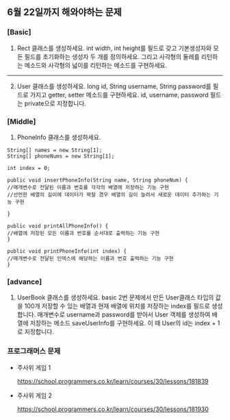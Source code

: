 ## 6월 22일까지 해와야하는 문제

### [Basic]
1. Rect 클래스를 생성하세요. int width, int height를 필드로 갖고
   기본생성자와 모든 필드를 초기화하는 생성자 두 개를 정의하세요.
   그리고 사각형의 둘레를 리턴하는 메소드와 사각형의 넓이를 리턴하는 메소드를 구현하세요.

---

2. User 클래스를 생성하세요. long id, String username, String password를 필드로 가지고
   getter, setter 메소드를 구현하세요. id, username, password 필드는 private으로 지정합니다.


### [Middle]

1. PhoneInfo 클래스를 생성하세요.
```
String[] names = new String[1];
String[] phoneNums = new String[1];

int index = 0;

public void insertPhoneInfo(String name, String phoneNum) {
//매개변수로 전달된 이름과 번호를 각각의 배열에 저장하는 기능 구현
//선언한 배열의 길이에 데이터가 꽉찰 경우 배열의 길이 늘려서 새로운 데이터 추가하는 기능 구현

}

public void printAllPhoneInfo() {
//배열에 저장된 모든 이름과 번호를 순서대로 출력하는 기능 구현
}

public void printPhoneInfo(int index) {
//매개변수로 전달된 인덱스에 해당하는 이름과 번호 출력하는 기능 구현
}
```

### [advance]
1. UserBook 클래스를 생성하세요.
   basic 2번 문제에서 만든 User클래스 타입의 값을 100개 저장할 수 있는
   배열과 현재 배열에 위치를 저장하는 index를 필드로 생성합니다.
   매개변수로 username과 password를 받아서 User 객체를 생성하여
   배열에 저장하는 메소드 saveUserInfo를 구현하세요. 이 때 User의 id는
   index + 1로 지정합니다.


### 프로그래머스 문제
+ 주사위 게임 1

  https://school.programmers.co.kr/learn/courses/30/lessons/181839
+ 주사위 게임 2

  https://school.programmers.co.kr/learn/courses/30/lessons/181930
